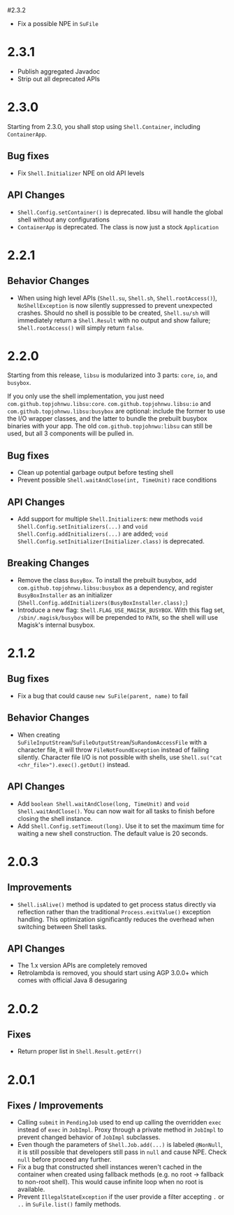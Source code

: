 #2.3.2
- Fix a possible NPE in `SuFile`

# 2.3.1
- Publish aggregated Javadoc
- Strip out all deprecated APIs

# 2.3.0
Starting from 2.3.0, you shall stop using `Shell.Container`, including `ContainerApp`.

## Bug fixes
- Fix `Shell.Initializer` NPE on old API levels

## API Changes
- `Shell.Config.setContainer()` is deprecated. libsu will handle the global shell without any configurations
- `ContainerApp` is deprecated. The class is now just a stock `Application`

# 2.2.1
## Behavior Changes
- When using high level APIs (`Shell.su`, `Shell.sh`, `Shell.rootAccess()`), `NoShellException` is now silently suppressed to prevent unexpected crashes. Should no shell is possible to be created, `Shell.su/sh` will immediately return a `Shell.Result` with no output and show failure; `Shell.rootAccess()` will simply return `false`.

# 2.2.0
Starting from this release, `libsu` is modularized into 3 parts: `core`, `io`, and `busybox`.

If you only use the shell implementation, you just need `com.github.topjohnwu.libsu:core`. `com.github.topjohnwu.libsu:io` and `com.github.topjohnwu.libsu:busybox` are optional: include the former to use the I/O wrapper classes, and the latter to bundle the prebuilt busybox binaries with your app. The old `com.github.topjohnwu:libsu` can still be used, but all 3 components will be pulled in.

## Bug fixes
- Clean up potential garbage output before testing shell
- Prevent possible `Shell.waitAndClose(int, TimeUnit)` race conditions

## API Changes
- Add support for multiple `Shell.Initializer`s: new methods `void Shell.Config.setInitializers(...)` and `void Shell.Config.addInitializers(...)` are added; `void Shell.Config.setInitializer(Initializer.class)` is deprecated.

## Breaking Changes
- Remove the class `BusyBox`. To install the prebuilt busybox, add `com.github.topjohnwu.libsu:busybox` as a dependency, and register `BusyBoxInstaller` as an initializer (`Shell.Config.addInitializers(BusyBoxInstaller.class);`)
- Introduce a new flag: `Shell.FLAG_USE_MAGISK_BUSYBOX`. With this flag set, `/sbin/.magisk/busybox` will be prepended to `PATH`, so the shell will use Magisk's internal busybox.

# 2.1.2
## Bug fixes
- Fix a bug that could cause `new SuFile(parent, name)` to fail

## Behavior Changes
- When creating `SuFileInputStream`/`SuFileOutputStream`/`SuRandomAccessFile` with a character file, it will throw `FileNotFoundException` instead of failing silently. Character file I/O is not possible with shells, use `Shell.su("cat <chr_file>").exec().getOut()` instead.

## API Changes
- Add `boolean Shell.waitAndClose(long, TimeUnit)` and `void Shell.waitAndClose()`. You can now wait for all tasks to finish before closing the shell instance.
- Add `Shell.Config.setTimeout(long)`. Use it to set the maximum time for waiting a new shell construction. The default value is 20 seconds.

# 2.0.3

## Improvements
- `Shell.isAlive()` method is updated to get process status directly via reflection rather than the traditional `Process.exitValue()` exception handling. This optimization significantly reduces the overhead when switching between Shell tasks.

## API Changes
- The 1.x version APIs are completely removed
- Retrolambda is removed, you should start using AGP 3.0.0+ which comes with official Java 8 desugaring

# 2.0.2

## Fixes
- Return proper list in `Shell.Result.getErr()`

# 2.0.1

## Fixes / Improvements
- Calling `submit` in `PendingJob` used to end up calling the overridden `exec` instead of `exec` in `JobImpl`. Proxy through a private method in `JobImpl` to prevent changed behavior of `JobImpl` subclasses.
- Even though the parameters of `Shell.Job.add(...)` is labeled `@NonNull`, it is still possible that developers still pass in `null` and cause NPE. Check `null` before proceed any further.
- Fix a bug that constructed shell instances weren't cached in the container when created using fallback methods (e.g. no root -> fallback to non-root shell). This would cause infinite loop when no root is available.
- Prevent `IllegalStateException` if the user provide a filter accepting `.` or `..` in `SuFile.list()` family methods.
